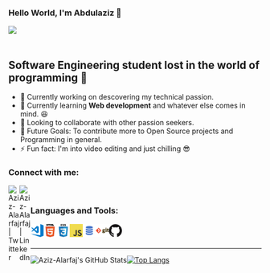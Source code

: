 ### Hello World, I'm Abdulaziz 👋

<img src="https://media.giphy.com/media/dWesBcTLavkZuG35MI/giphy.gif" />

<br />
<br />

## Software Engineering student lost in the world of programming 🥴

- 🔭 Currently working on descovering my technical passion. 
- 🌱 Currently learning __Web development__ and whatever else comes in mind. 😆
- 👯 Looking to collaborate with other passion seekers.
- 🥅 Future Goals: To contribute more to Open Source projects and Programming in general.
- ⚡ Fun fact: I'm into video editing and just chilling 😎

### Connect with me:

[<img align="left" alt="Aziz-Alarfaj | Twitter" width="22px" src="https://cdn.jsdelivr.net/npm/simple-icons@v3/icons/twitter.svg" />][twitter]
[<img align="left" alt="Aziz-Alarfaj | LinkedIn" width="22px" src="https://cdn.jsdelivr.net/npm/simple-icons@v3/icons/linkedin.svg" />][linkedin]

<br />

### Languages and Tools:

<img align="left" alt="Visual Studio Code" width="26px" src="https://raw.githubusercontent.com/github/explore/80688e429a7d4ef2fca1e82350fe8e3517d3494d/topics/visual-studio-code/visual-studio-code.png" />

<img align="left" alt="HTML5" width="26px" src="https://raw.githubusercontent.com/github/explore/80688e429a7d4ef2fca1e82350fe8e3517d3494d/topics/html/html.png" />

<img align="left" alt="CSS3" width="26px" src="https://raw.githubusercontent.com/github/explore/80688e429a7d4ef2fca1e82350fe8e3517d3494d/topics/css/css.png" />

<img align="left" alt="JavaScript" width="26px" src="https://raw.githubusercontent.com/github/explore/80688e429a7d4ef2fca1e82350fe8e3517d3494d/topics/javascript/javascript.png" />

<img align="left" alt="SQL" width="26px" src="https://raw.githubusercontent.com/github/explore/80688e429a7d4ef2fca1e82350fe8e3517d3494d/topics/sql/sql.png" />

<img align="left" alt="Git" width="26px" src="https://raw.githubusercontent.com/github/explore/80688e429a7d4ef2fca1e82350fe8e3517d3494d/topics/git/git.png" />

<img align="left" alt="GitHub" width="26px" src="https://raw.githubusercontent.com/github/explore/78df643247d429f6cc873026c0622819ad797942/topics/github/github.png" />

<br />
<br />

---

<img align="left" alt="Aziz-Alarfaj's GitHub Stats" src="https://github-readme-stats.vercel.app/api?username=Aziz-Alarfaj&show_icons=true&hide_border=true" />

[![Top Langs](https://github-readme-stats.vercel.app/api/top-langs/?username=Aziz-Alarfaj)](https://github.com/anuraghazra/github-readme-stats)



[twitter]: ad
[linkedin]: https://www.linkedin.com/in/aziz-alarfaj
[jsplaylist]: https://www.youtube.com/playlist?list=PLkwxH9e_vrALRJKu7wfXby3MKeflhTu6B
[cssplaylist]: https://www.youtube.com/playlist?list=PLkwxH9e_vrALSdvZuEh6gqQdmDoDIoqz4
[reactplaylist]: https://www.youtube.com/playlist?list=PLkwxH9e_vrAK4TdffpxKY3QGyHCpxFcQ0